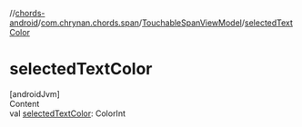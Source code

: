 //[chords-android](../../../index.md)/[com.chrynan.chords.span](../index.md)/[TouchableSpanViewModel](index.md)/[selectedTextColor](selected-text-color.md)



# selectedTextColor  
[androidJvm]  
Content  
val [selectedTextColor](selected-text-color.md): ColorInt  



